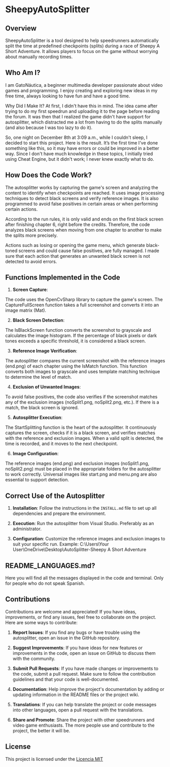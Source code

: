 # SheepyAutoSplitter

## Overview
SheepyAutoSplitter is a tool designed to help speedrunners automatically split the time at predefined checkpoints (splits) during a race of Sheepy A Short Adventure. It allows players to focus on the game without worrying about manually recording times.

## Who Am I?
I am GatoNáutica, a beginner multimedia developer passionate about video games and programming. I enjoy creating and exploring new ideas in my free time, always looking to have fun and have a good time.

Why Did I Make It?
At first, I didn't have this in mind. The idea came after trying to do my first speedrun and uploading it to the page before reading the forum. It was then that I realized the game didn't have support for autosplitter, which distracted me a lot from having to do the splits manually (and also because I was too lazy to do it).

So, one night on December 8th at 3:09 a.m., while I couldn't sleep, I decided to start this project. Here is the result. It’s the first time I've done something like this, so it may have errors or could be improved in a better way. Since I don't have much knowledge in these topics, I initially tried using Cheat Engine, but it didn't work; I never knew exactly what to do.

## How Does the Code Work?
The autosplitter works by capturing the game's screen and analyzing the content to identify when checkpoints are reached. It uses image processing techniques to detect black screens and verify reference images. It is also programmed to avoid false positives in certain areas or when performing certain actions.

According to the run rules, it is only valid and ends on the first black screen after finishing chapter 6, right before the credits. Therefore, the code analyzes black screens when moving from one chapter to another to make the splits more precisely.

Actions such as losing or opening the game menu, which generate black-toned screens and could cause false positives, are fully managed. I made sure that each action that generates an unwanted black screen is not detected to avoid errors.

## Functions Implemented in the Code
1. **Screen Capture**:

The code uses the OpenCvSharp library to capture the game's screen. The CaptureFullScreen function takes a full screenshot and converts it into an image matrix (Mat).

2. **Black Screen Detection**:

The IsBlackScreen function converts the screenshot to grayscale and calculates the image histogram. If the percentage of black pixels or dark tones exceeds a specific threshold, it is considered a black screen.

3. **Reference Image Verification**:

The autosplitter compares the current screenshot with the reference images (end.png) of each chapter using the IsMatch function. This function converts both images to grayscale and uses template matching technique to determine the level of match.

4. **Exclusion of Unwanted Images**:

To avoid false positives, the code also verifies if the screenshot matches any of the exclusion images (noSplit1.png, noSplit2.png, etc.). If there is a match, the black screen is ignored.

5. **Autosplitter Execution**:

The StartSplitting function is the heart of the autosplitter. It continuously captures the screen, checks if it is a black screen, and verifies matches with the reference and exclusion images. When a valid split is detected, the time is recorded, and it moves to the next checkpoint.

6. **Image Configuration**:

The reference images (end.png) and exclusion images (noSplit1.png, noSplit2.png) must be placed in the appropriate folders for the autosplitter to work correctly. Universal images like start.png and menu.png are also essential to support detection.

## Correct Use of the Autosplitter
1. **Installation**: Follow the instructions in the `INSTALL.md` file to set up all dependencies and prepare the environment.

2. **Execution**: Run the autosplitter from Visual Studio. Preferably as an administrator.

3. **Configuration**: Customize the reference images and exclusion images to suit your specific run. Example: C:\Users\Your User\OneDrive\Desktop\AutoSplitter-Sheepy A Short Adventure

## README_LANGUAGES.md?
Here you will find all the messages displayed in the code and terminal. Only for people who do not speak Spanish.

## Contributions
Contributions are welcome and appreciated! If you have ideas, improvements, or find any issues, feel free to collaborate on the project. Here are some ways to contribute:

1. **Report Issues**: If you find any bugs or have trouble using the autosplitter, open an issue in the GitHub repository.

2. **Suggest Improvements**: If you have ideas for new features or improvements in the code, open an issue on GitHub to discuss them with the community.

3. **Submit Pull Requests**: If you have made changes or improvements to the code, submit a pull request. Make sure to follow the contribution guidelines and that your code is well-documented.

4. **Documentation**: Help improve the project's documentation by adding or updating information in the README files or the project wiki.

5. **Translations**: If you can help translate the project or code messages into other languages, open a pull request with the translations.

6. **Share and Promote**: Share the project with other speedrunners and video game enthusiasts. The more people use and contribute to the project, the better it will be.

## License
This project is licensed under the [Licencia MIT](https://opensource.org/licenses/MIT)